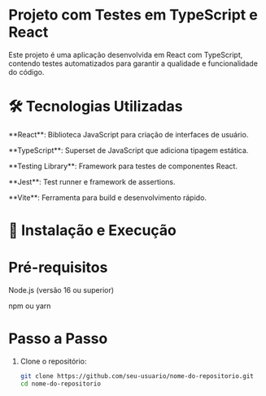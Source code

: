 <h1>Projeto com Testes em TypeScript e React</h1> 

<p>Este projeto é uma aplicação desenvolvida em React com TypeScript, contendo testes automatizados para garantir a qualidade e funcionalidade do código.</p>

<h1>🛠️ Tecnologias Utilizadas</h1> 

<p>**React**: Biblioteca JavaScript para criação de interfaces de usuário.</p>
<p>**TypeScript**: Superset de JavaScript que adiciona tipagem estática.</p>
<p>**Testing Library**: Framework para testes de componentes React.</p>
<p>**Jest**: Test runner e framework de assertions.</p>
<p>**Vite**: Ferramenta para build e desenvolvimento rápido.</p>

<h1>🚀 Instalação e Execução</h1>

<h1>Pré-requisitos</h1>

<p> Node.js (versão 16 ou superior)</p>
<p> npm ou yarn</p>

 <h1>Passo a Passo</h1>

1. Clone o repositório:

   ```bash
   git clone https://github.com/seu-usuario/nome-do-repositorio.git
   cd nome-do-repositorio

